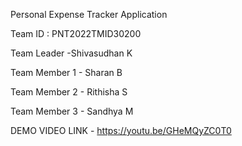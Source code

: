 Personal Expense Tracker Application


Team ID : PNT2022TMID30200

Team Leader -Shivasudhan K
 
Team Member 1 - Sharan B
  
Team Member 2 - Rithisha S
  
Team Member 3 - Sandhya M
  
  
DEMO VIDEO LINK - https://youtu.be/GHeMQyZC0T0
